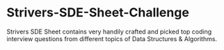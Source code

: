 # Strivers-SDE-Sheet-Challenge
Strivers SDE Sheet contains very handily crafted and picked top coding interview questions from different topics of Data Structures &amp; Algorithms. 
